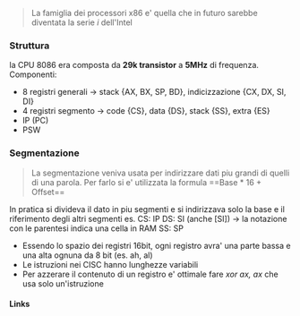 >La famiglia dei processori x86 e' quella che in futuro sarebbe diventata la serie *i* dell'Intel

### Struttura
la CPU 8086 era composta da **29k transistor** a **5MHz** di frequenza.
Componenti:
- 8 registri generali -> stack {AX, BX, SP, BD}, indicizzazione {CX, DX, SI, DI}
- 4 registri segmento -> code {CS}, data {DS}, stack {SS}, extra {ES}
- IP (PC)
- PSW

### Segmentazione
>La segmentazione veniva usata per indirizzare dati piu grandi di quelli di una parola. Per farlo si e' utilizzata la formula ==Base * 16 + Offset== 


In pratica si divideva il dato in piu segmenti e si indirizzava solo la base e il riferimento degli altri segmenti es. 
	CS: IP
	DS: SI (anche [SI]) -> la notazione con le parentesi indica una cella in RAM
	SS: SP

- Essendo lo spazio dei registri 16bit, ogni registro avra' una parte bassa e una alta ognuna da 8 bit (es. ah, al)
- Le istruzioni nei CISC hanno lunghezze variabili
- Per azzerare il contenuto di un registro e' ottimale fare *xor ax, ax* che usa solo un'istruzione

#### Links